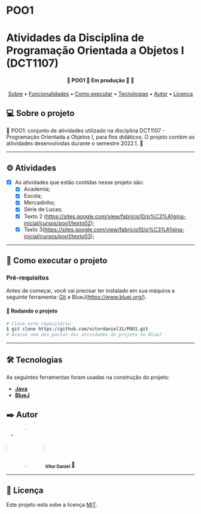 # POO1
# Atividades da Disciplina de Programação Orientada a Objetos I (DCT1107)

<h4 align="center"> 
	🚧  POO1 🏦 Em produção 🏦 🚧
</h4>

<p align="center">
 <a href="#-sobre-o-projeto">Sobre</a> •
 <a href="#-funcionalidades">Funcionalidades</a> •
 <a href="#-como-executar-o-projeto">Como executar</a> • 
 <a href="#-tecnologias">Tecnologias</a> • 
 <a href="#-autor">Autor</a> • 
 <a href="#user-content--licença">Licença</a>
</p>


## 💻 Sobre o projeto

🏦 POO1: conjunto de atividades utilizado na disciplina DCT1107  - Programação Orientada a Objetos I, para fins didáticos. 
O projeto contém as atiividades desenvolvidas durante o semestre 2022.1. 🏦

---

## ⚙️ Atividades

- [x] As atividades que estão contidas nesse projeto são:
  - [x] Academia;
  - [x] Escola;
  - [x] Mercadinho;
  - [x] Série de Lucas;
  - [x] Texto 2 (https://sites.google.com/view/fabricio10/p%C3%A1gina-inicial/cursos/poo1/texto02);
  - [x] Texto 3(https://sites.google.com/view/fabricio10/p%C3%A1gina-inicial/cursos/poo1/texto03);

---

## 🚀 Como executar o projeto

### Pré-requisitos

Antes de começar, você vai precisar ter instalado em sua máquina a seguinte ferramenta:
[Git](https://git-scm.com) e BlueJ(https://www.bluej.org/).

#### 🎲 Rodando o projeto

```bash
# Clone este repositório
$ git clone https://github.com/vitordaniel31/POO1.git
# Acesse uma das pastas das atividades do projeto no BlueJ
```

---

## 🛠 Tecnologias

As seguintes ferramentas foram usadas na construção do projeto:

-   **[Java](https://www.java.com/pt-BR/)**
-   **[BlueJ](https://www.bluej.org/)**

## ✒️ Autor

<a>
 <img style="border-radius: 50%;" src="https://avatars.githubusercontent.com/u/51799954?s=400&u=642e80143821cdf21858ef95e54fc020df455afc&v=4" width="100px;" alt=""/>
 <sub><b>Vitor Daniel</b></sub></a> <a href="https://github.com/vitordaniel31" title="Autor">🚀</a>

---

## 📝 Licença

Este projeto esta sobe a licença [MIT](https://github.com/vitordaniel31/POO1/blob/main/LICENSE).
